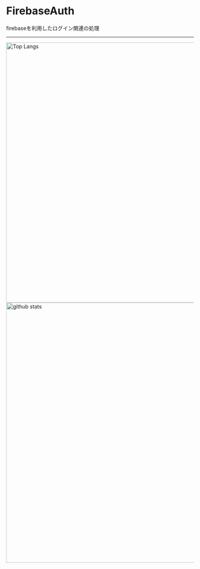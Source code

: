 # FirebaseAuth
firebaseを利用したログイン関連の処理


---


<p align="left"> 
  <img alt="Top Langs" height="700px" src="https://user-images.githubusercontent.com/59042491/150689099-3e2bd44e-63ab-4b63-b3f6-005f274df5ba.png" />
  <img alt="github stats" height="700px" src="https://user-images.githubusercontent.com/59042491/150689111-2811f3b4-9ae1-4831-90dd-2cf492fcbfa2.png" />
</p>
